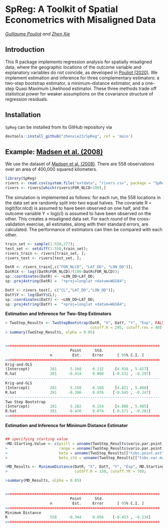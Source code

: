 SpReg: A Toolkit of Spatial Econometrics with Misaligned Data
================
*[Guillaume Pouliot](https://sites.google.com/site/guillaumeallairepouliot) and [Zhen Xie](https://github.com/zhenxie23/)*

Introduction
------------

This R package implements regression analysis for spatially misaligned data, where the geographic locations of the outcome variable and explanatory variables do not coincide, as developed in [Pouliot (2020)](https://docs.google.com/viewer?a=v&pid=sites&srcid=ZGVmYXVsdGRvbWFpbnxndWlsbGF1bWVhbGxhaXJlcG91bGlvdHxneDoxN2QzNjYwNmQ5ODczYjE). We implement estimation and inference for three complementary estimators: a two-step bootstrap estimator, a minimum-distance estimator, and a one-step Quasi Maximum Likelihood estimator. These three methods trade off statistical power for weaker assumptions on the covariance structure of regression residuals.

Installation
-----------------------------

`SpReg` can be installed from its GitHub repository via
```r
devtools::install_github("zhenxie23/SpReg", ref = 'main')
```

Example: [Madsen et al. (2008)](https://onlinelibrary.wiley.com/doi/abs/10.1002/env.888)
------------------------------
We use the dataset of [Madsen et al. (2008)](https://onlinelibrary.wiley.com/doi/abs/10.1002/env.888). There are 558 observations over an area of 400,000 squared kilometers.
```r
library(SpReg)
rivers <- read.csv(system.file("extdata", "rivers.csv", package = "SpReg"))
rivers <- rivers[which(rivers$FOR_NLCD<100),]
```
The simulation is implemented as follows: for each run, the 558 locations in the data set are randomly split into two equal halves. The covariate R = logit(for.nlcd) is assumed to have been observed on one half, and the outcome variable Y = log(cl) is assumed to have been observed on the other. This creates a misaligned data set. For each round of the cross-validation exercise, all estimates, along with their standard errors, are calculated. The performance of estimators can then be compared with each other.
```r
train_set <- sample(1:558,277);
test_set <- setdiff(1:558,train_set);
rivers_train <- rivers[train_set, ];
rivers_test <- rivers[test_set, ];

DatR <- rivers_train[,c("FOR_NLCD", "LAT_DD", "LON_DD")];
DatR$X <- log((DatR$FOR_NLCD)/(100-DatR$FOR_NLCD));
sp::coordinates(DatR) <- ~LON_DD+LAT_DD;
sp::proj4string(DatR) =  "+proj=longlat +datum=WGS84";

DatY <- rivers_test[, c("CL","LAT_DD","LON_DD")];
DatY$Y <- log(DatY$CL);
sp::coordinates(DatY) <- ~LON_DD+LAT_DD;
sp::proj4string(DatY) =  "+proj=longlat +datum=WGS84";
```

**Estimation and Inference for Two-Step Estimators**
```r
> TwoStep_Results <- TwoStepBootstrap(DatR, "X", DatY, "Y", "Exp", FALSE, FALSE,
                                      cutoff.R = 295, cutoff.res = 40);
> summary(TwoStep_Results, alpha = 0.05)


=====================================================================
                             Point      Std.                         
                    n         Est.     Error      [ 95% C.I. ]       
=====================================================================
Krig-and-OLS
(Intercept)         281      5.168     0.132     [4.910 , 5.427]     
R.hat               281     -0.414     0.060    [-0.532 , -0.297]    
---------------------------------------------------------------------
Krig-and-GLS
(Intercept)         281      5.150     0.168     [4.821 , 5.480]     
R.hat               281     -0.396     0.076    [-0.545 , -0.247]    
---------------------------------------------------------------------
Two Step Bootstrap
(Intercept)         281      5.182     0.154     [4.880 , 5.485]     
R.hat               281     -0.426     0.074    [-0.571 , -0.281]    
=====================================================================
```

**Estimation and Inference for Minimum Distance Estimator**
```r

## specifying starting value
>MD.Starting.Value <- c(psill = unname(TwoStep_Results$vario.par.point.est[1]),
>                       range = unname(TwoStep_Results$vario.par.point.est[2]),
>                       beta = unname(TwoStep_Results[["tsbs.point.est"]][2]),
>                       beta_std = unname(TwoStep_Results[["tsbs.var.mat"]][2,2]));

>MD_Results <- MinimumDistance(DatR, "X", DatY, "Y", "Exp", MD.Starting.Value,
>                              cutoff.R = 150, cutoff.YR = 70);

>summary(MD_Results, alpha = 0.05)


=====================================================================
                             Point      Std.                         
                    n         Est.     Error      [ 95% C.I. ]       
=====================================================================
Minimum Distance
R                   558     -0.344     0.056    [-0.453 , -0.234]    
=====================================================================


```

